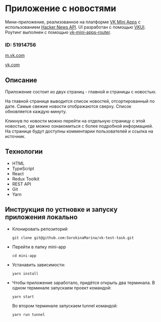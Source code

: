 # Приложение с новостями

Мини-приложение, реализованное на платформе [VK Mini Apps](https://dev.vk.com/ru) с использованием [Hacker News API](https://news.ycombinator.com/news). UI разработан с помощью [VKUI](https://dev.vk.com/ru/libraries/vkui). Роутинг выполнен с помощью [vk-mini-apps-router](https://dev.vk.com/ru/libraries/router).

### ID: 51914756
[m.vk.com](https://prod-app51914756-08f40c4213a5.pages-ac.vk-apps.com/index.html)

[vk.com](https://prod-app51914756-08f40c4213a5.pages-ac.vk-apps.com/index.html)


## Описание
  Приложение состоит из двух страниц - главной и страницы с новостью. 
  
  На главной странице выводится список новостей, отсортированный по дате. Самые свежие новости отображаются сверху. Список обновляется каждую минуту. 

  Кликнув по новости можно перейти на отдельную страницу с этой новостью, где можно ознакомиться с более подробной информацией. На странице будут доступны комментарии пользователей и ссылка на источник. 

## Технологии
* HTML
* TypeScript
* React
* Redux Toolkit
* REST API
* Git
* Yarn

## Инструкция по устновке и запуску приложения локально

* Клонировать репозиторий

  `git clone git@github.com:SorokinaMarina/vk-test-task.git`

* Перейти в папку mini-app

  `cd mini-app`

* Устанавить зависимости:

  `yarn install`

* Чтобы приложение заработало, придётся открыть два терминала. В одном терминале запускаем проект командой:

  `yarn start`

  Во втором терминале запускаем tunnel командой:

  `yarn run tunnel`


